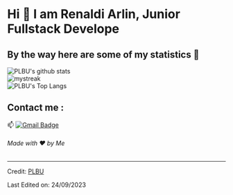 # Hi 👋 I am Renaldi Arlin, Junior Fullstack Develope

## By the way here are some of my statistics 🚀
![PLBU's github stats](https://github-readme-stats.vercel.app/api?username=PLBU&show_icons=true&theme=tokyonight)
<br/><img src="https://github-readme-streak-stats.herokuapp.com/?user=PLBU&theme=tokyonight" alt="mystreak"/>
<br/>![PLBU's Top Langs](https://github-readme-stats.vercel.app/api/top-langs/?username=PLBU&theme=tokyonight&layout=compact)

## Contact me : 
📫 [![Gmail Badge](https://img.shields.io/badge/-renaldi@linar.my.id-blue?style=flat-roundedrectangle&logo=Gmail&logoColor=white&link=mailto:renaldi@linar.my.id)](renaldi@linar.my.id)

<h6>Made with ❤️ by Me</h6>

------
Credit: [PLBU](https://github.com/PLBU)

Last Edited on: 24/09/2023

